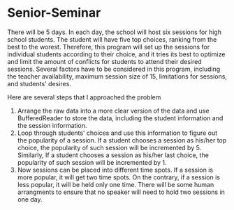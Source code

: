 # Senior-Seminar
There will be 5 days. In each day, the school will host six sessions for high school students. The student will have five top choices, ranking from the best to the worest. Therefore, this program will set up the sessions for individual students according to their choice, and it tries its best to optimize and limit the amount of conflicts for students to attend their desired sessions. Several factors have to be considered in this program, including the teacher availability, maximum session size of 15, limitations for sessions, and students' desires.

Here are several steps that I approached the problem
1. Arrange the raw data into a more clear version of the data and use BufferedReader to store the data, including the student information and the session information.
2. Loop through students' choices and use this information to figure out the popularity of a session. If a student chooses a session as his/her top choice, the popularity of such session will be incremented by 5. Similarly, If a student chooses a session as his/her last choice, the popularity of such session will be incremented by 1.
3. Now sessions can be placed into different time spots. If a session is more popular, it will get two time spots. On the contrary, if a session is less popular, it will be held only one time. There will be some human arrangments to ensure that no speaker will need to hold two sessions in one day.
